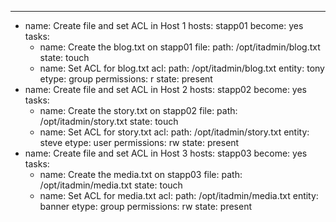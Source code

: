 ---
- name: Create file and set ACL in Host 1
  hosts: stapp01
  become: yes
  tasks:
    - name: Create the blog.txt on stapp01
      file:
        path: /opt/itadmin/blog.txt
        state: touch
    - name: Set ACL for blog.txt
      acl:
        path: /opt/itadmin/blog.txt
        entity: tony
        etype: group
        permissions: r
        state: present
- name: Create file and set ACL in Host 2
  hosts: stapp02
  become: yes
  tasks:
    - name: Create the story.txt on stapp02
      file:
        path: /opt/itadmin/story.txt
        state: touch
    - name: Set ACL for story.txt
      acl:
        path: /opt/itadmin/story.txt
        entity: steve
        etype: user
        permissions: rw
        state: present
- name: Create file and set ACL in Host 3
  hosts: stapp03
  become: yes
  tasks:
    - name: Create the media.txt on stapp03
      file:
        path: /opt/itadmin/media.txt
        state: touch
    - name: Set ACL for media.txt
      acl:
        path: /opt/itadmin/media.txt
        entity: banner
        etype: group
        permissions: rw
        state: present